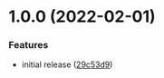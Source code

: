 # 1.0.0 (2022-02-01)


### Features

* initial release ([29c53d9](https://github.com/twentyfourg/dynamodb-local/commit/29c53d93c75335451f2d942e8b0121785d66fddf))
